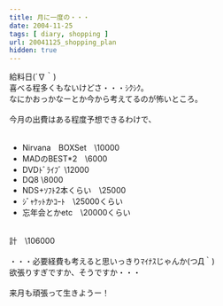 ```yaml
---
title: 月に一度の・・・
date: 2004-11-25
tags: [ diary, shopping ]
url: 20041125_shopping_plan
hidden: true
---
```

給料日(´∇｀)<br />
喜べる程多くもないけどさ・・・ｼｸｼｸ。<br />
なにかおっかなーとか今から考えてるのが怖いところ。<br />
<br />
今月の出費はある程度予想できるわけで、<a></a>
<!--more-->
<ul><br />
<li>Nirvana　BOXSet　\10000<br />
</li><li>MADのBEST*2　\6000<br />
</li><li>DVDﾄﾞﾗｲﾌﾞ \12000<br />
</li><li>DQ8 \8000<br />
</li><li>NDS+ｿﾌﾄ2本くらい　\25000<br />
</li><li>ｼﾞｬｹｯﾄかｺｰﾄ　\25000くらい<br />
</li><li>忘年会とかetc　\20000くらい<br />
</li></ul><br />
計　\106000<br />
<br />
・・・必要経費も考えると思いっきりﾏｲﾅｽじゃんか(つД｀)<br />
欲張りすぎですか、そうですか・・・<br />
<br />
来月も頑張って生きようー！
